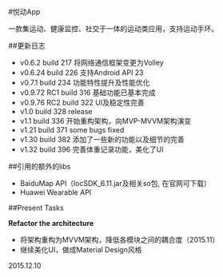 #悦动App

一款集运动、健康监控、社交于一体的运动类应用，支持运动手环。

##更新日志

- v0.6.2 build 217 将网络通信框架变更为Volley
- v0.6.24 build 226 支持Android API 23
- v0.7.1 build 234 功能特性提升及性能优化
- v0.9.72 RC1 build 316 基础功能已基本完成
- v0.9.76 RC2 build 322 UI及稳定性完善
- v1.0 build 328 release
- v1.1 build 336 开始重构架构，向MVP-MVVM架构演变
- v1.21 build 371 some bugs fixed
- v1.30 build 382 添加了一些新的功能以及细节的完善
- v1.32 build 396 完善体重记录功能，美化了UI

##引用的额外的libs

- BaiduMap API（locSDK_6.11.jar及相关so包, 在官网可下载）
- Huawei Wearable API

##Present Tasks

**Refactor the architecture**

- 将架构重构为MVVM架构，降低各模块之间的耦合度（2015.11）
- 继续美化UI，做成Material Design风格

2015.12.10

